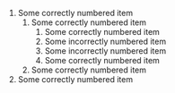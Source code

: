 1. Some correctly numbered item
   1. Some correctly numbered item
      1. Some correctly numbered item
      2. Some incorrectly numbered item
      3. Some incorrectly numbered item
      4. Some correctly numbered item
   2. Some correctly numbered item
2. Some correctly numbered item
